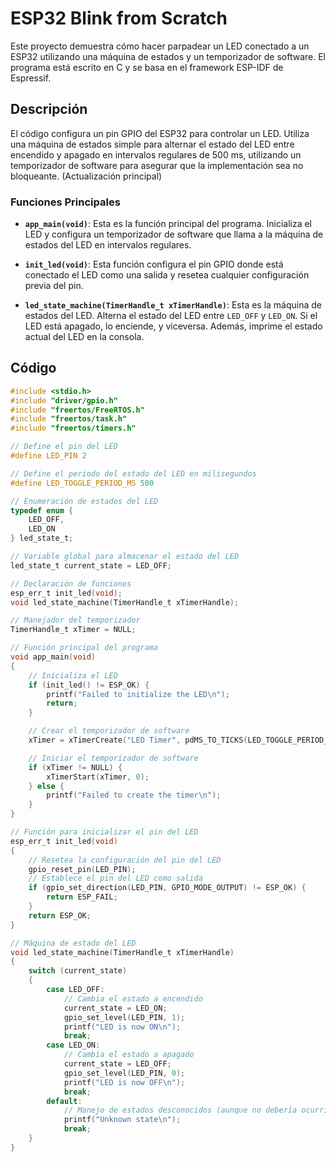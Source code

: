 # ESP32 Blink from Scratch

Este proyecto demuestra cómo hacer parpadear un LED conectado a un ESP32 utilizando una máquina de estados y un temporizador de software. El programa está escrito en C y se basa en el framework ESP-IDF de Espressif.

## Descripción

El código configura un pin GPIO del ESP32 para controlar un LED. Utiliza una máquina de estados simple para alternar el estado del LED entre encendido y apagado en intervalos regulares de 500 ms, utilizando un temporizador de software para asegurar que la implementación sea no bloqueante. (Actualización principal)

### Funciones Principales

- **`app_main(void)`**: Esta es la función principal del programa. Inicializa el LED y configura un temporizador de software que llama a la máquina de estados del LED en intervalos regulares.

- **`init_led(void)`**: Esta función configura el pin GPIO donde está conectado el LED como una salida y resetea cualquier configuración previa del pin.

- **`led_state_machine(TimerHandle_t xTimerHandle)`**: Esta es la máquina de estados del LED. Alterna el estado del LED entre `LED_OFF` y `LED_ON`. Si el LED está apagado, lo enciende, y viceversa. Además, imprime el estado actual del LED en la consola.

## Código

```c
#include <stdio.h>
#include "driver/gpio.h"
#include "freertos/FreeRTOS.h"
#include "freertos/task.h"
#include "freertos/timers.h"

// Define el pin del LED
#define LED_PIN 2

// Define el periodo del estado del LED en milisegundos
#define LED_TOGGLE_PERIOD_MS 500

// Enumeración de estados del LED
typedef enum {
    LED_OFF,
    LED_ON
} led_state_t;

// Variable global para almacenar el estado del LED
led_state_t current_state = LED_OFF;

// Declaración de funciones
esp_err_t init_led(void);
void led_state_machine(TimerHandle_t xTimerHandle);

// Manejador del temporizador
TimerHandle_t xTimer = NULL;

// Función principal del programa
void app_main(void)
{
    // Inicializa el LED
    if (init_led() != ESP_OK) {
        printf("Failed to initialize the LED\n");
        return;
    }

    // Crear el temporizador de software
    xTimer = xTimerCreate("LED Timer", pdMS_TO_TICKS(LED_TOGGLE_PERIOD_MS), pdTRUE, NULL, led_state_machine);

    // Iniciar el temporizador de software
    if (xTimer != NULL) {
        xTimerStart(xTimer, 0);
    } else {
        printf("Failed to create the timer\n");
    }
}

// Función para inicializar el pin del LED
esp_err_t init_led(void)
{
    // Resetea la configuración del pin del LED
    gpio_reset_pin(LED_PIN);
    // Establece el pin del LED como salida
    if (gpio_set_direction(LED_PIN, GPIO_MODE_OUTPUT) != ESP_OK) {
        return ESP_FAIL;
    }
    return ESP_OK;
}

// Máquina de estado del LED
void led_state_machine(TimerHandle_t xTimerHandle)
{
    switch (current_state)
    {
        case LED_OFF:
            // Cambia el estado a encendido
            current_state = LED_ON;
            gpio_set_level(LED_PIN, 1);
            printf("LED is now ON\n");
            break;
        case LED_ON:
            // Cambia el estado a apagado
            current_state = LED_OFF;
            gpio_set_level(LED_PIN, 0);
            printf("LED is now OFF\n");
            break;
        default:
            // Manejo de estados desconocidos (aunque no debería ocurrir)
            printf("Unknown state\n");
            break;
    }
}
